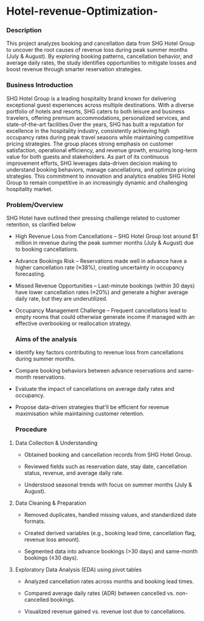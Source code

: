 # Hotel-revenue-Optimization-
### Description
This project analyzes booking and cancellation data from SHG Hotel Group to uncover the root causes of revenue loss during peak summer months (July & August). By exploring booking patterns, cancellation behavior, and average daily rates, the study identifies opportunities to mitigate losses and boost revenue through smarter reservation strategies.

### Business Introduction 

SHG Hotel Group is a leading hospitality brand known for delivering exceptional guest experiences across multiple destinations. With a diverse portfolio of hotels and resorts, SHG caters to both leisure and business travelers, offering premium accommodations, personalized services, and state-of-the-art facilities.Over the years, SHG has built a reputation for excellence in the hospitality industry, consistently achieving high occupancy rates during peak travel seasons while maintaining competitive pricing strategies. The group places strong emphasis on customer satisfaction, operational efficiency, and revenue growth, ensuring long-term value for both guests and stakeholders. As part of its continuous improvement efforts, SHG leverages data-driven decision making to understand booking behaviors, manage cancellations, and optimize pricing strategies. This commitment to innovation and analytics enables SHG Hotel Group to remain competitive in an increasingly dynamic and challenging hospitality market.

### Problem/Overview

SHG Hotel have outlined their pressing challenge related to customer retention, ss clarified below 

- High Revenue Loss from Cancellations – SHG Hotel Group lost around $1 million in revenue during the peak summer months (July & August) due to booking cancellations.

- Advance Bookings Risk – Reservations made well in advance have a higher cancellation rate (≈38%), creating uncertainty in occupancy forecasting.

- Missed Revenue Opportunities – Last-minute bookings (within 30 days) have lower cancellation rates (≈20%) and generate a higher average daily rate, but they are underutilized.

- Occupancy Management Challenge – Frequent cancellations lead to empty rooms that could otherwise generate income if managed with an effective overbooking or reallocation strategy.

  ### Aims of the analysis
  
- Identify key factors contributing to revenue loss from cancellations during summer months.

- Compare booking behaviors between advance reservations and same-month reservations.

- Evaluate the impact of cancellations on average daily rates and occupancy.

- Propose data-driven strategies that'll be efficient for revenue maximisation while maintaining customer retention.
  
  ### Procedure

  
1. Data Collection & Understanding

   - Obtained booking and cancellation records from SHG Hotel Group.

   - Reviewed fields such as reservation date, stay date, cancellation status, revenue, and average daily rate.

   - Understood seasonal trends with focus on summer months (July & August).



2. Data Cleaning & Preparation
   - Removed duplicates, handled missing values, and standardized date formats.

   - Created derived variables (e.g., booking lead time, cancellation flag, revenue loss amount).

   - Segmented data into advance bookings (>30 days) and same-month bookings (≤30 days).



3. Exploratory Data Analysis (EDA) using pivot tables 

   - Analyzed cancellation rates across months and booking lead times.

   - Compared average daily rates (ADR) between cancelled vs. non-cancelled bookings.
   - Visualized revenue gained vs. revenue lost due to cancellations.
